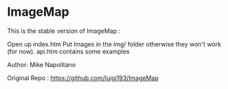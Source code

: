 
ImageMap
===========

This is the stable version of ImageMap  : 

Open up index.htm
Put Images in the img/ folder otherwise they won't work (for now).
api.htm contains some examples

Author: Mike Napolitano

Original Repo : https://github.com/luigi193/ImageMap
